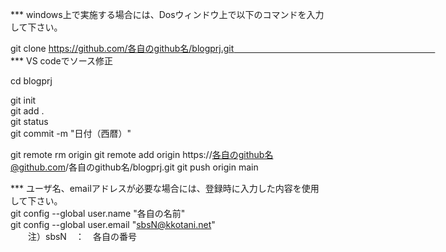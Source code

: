 *** windows上で実施する場合には、Dosウィンドウ上で以下のコマンドを入力して下さい。

git clone https://github.com/各自のgithub名/blogprj.git　　　　　　　　　　　　　　　　　　　　　　　
*** VS codeでソース修正                            
  
cd blogprj                            

git init                            
git add  .                            
git status                            
git commit -m "日付（西暦）"                            

git remote rm origin
git remote add origin https://各自のgithub名@github.com/各自のgithub名/blogprj.git
git push origin main


*** ユーザ名、emailアドレスが必要な場合には、登録時に入力した内容を使用して下さい。                         
git config --global user.name "各自の名前"                            
git config --global user.email "sbsN@kkotani.net"   
　　注）sbsN　：　各自の番号
　　

